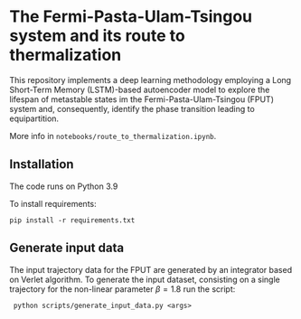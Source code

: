 # The Fermi-Pasta-Ulam-Tsingou system and its route to thermalization

This repository implements a deep learning methodology employing a Long Short-Term Memory (LSTM)-based autoencoder model to explore the lifespan of metastable states im the Fermi-Pasta-Ulam-Tsingou (FPUT) system and, consequently, identify the phase transition leading to equipartition.

More info in `notebooks/route_to_thermalization.ipynb`.

## Installation

The code runs on Python 3.9

To install requirements:

```
pip install -r requirements.txt
```

## Generate input data
 
The input trajectory data for the FPUT are generated by an integrator based on Verlet algorithm. To generate the input dataset, consisting on a single trajectory for the non-linear parameter $\beta = 1.8$ run the script:

```
 python scripts/generate_input_data.py <args>
```



